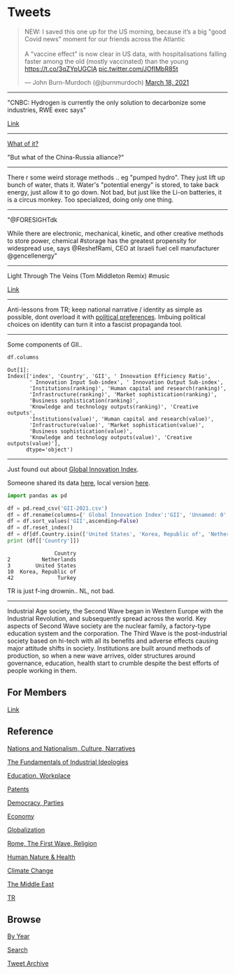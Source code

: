 # Tweets

<blockquote class="twitter-tweet"><p lang="en" dir="ltr">NEW: I saved this one up for the US morning, because it’s a big &quot;good Covid news&quot; moment for our friends across the Atlantic<br><br>A &quot;vaccine effect&quot; is now clear in US data, with hospitalisations falling faster among the old (mostly vaccinated) than the young <a href="https://t.co/3qZYpUGClA">https://t.co/3qZYpUGClA</a> <a href="https://t.co/JOfIMbR85t">pic.twitter.com/JOfIMbR85t</a></p>&mdash; John Burn-Murdoch (@jburnmurdoch) <a href="https://twitter.com/jburnmurdoch/status/1372540703188860940?ref_src=twsrc%5Etfw">March 18, 2021</a></blockquote> <script async src="https://platform.twitter.com/widgets.js" charset="utf-8"></script>

---

"CNBC: Hydrogen is currently the only solution to decarbonize some
industries, RWE exec says"

[Link](https://www.cnbc.com/amp/2021/03/16/hydrogen-only-current-solution-to-decarbonize-some-industries-exec-says.html)

---

[What of it?](2021/03/unrivaled-beckley.md#chru)

"But what of the China-Russia alliance?"

---

There r some weird storage methods .. eg "pumped hydro". They just
lift up bunch of water, thats it. Water's "potential energy" is
stored, to take back energy, just allow it to go down.  Not bad, but
just like the Li-on batteries, it is a circus monkey. Too specialized,
doing only one thing.

---

"@FORESIGHTdk

While there are electronic, mechanical, kinetic, and other creative
methods to store power, chemical #storage has the greatest propensity
for widespread use, says @ReshefRami, CEO at Israeli fuel cell
manufacturer @gencellenergy"

---

Light Through The Veins (Tom Middleton Remix) \#music

[Link](https://youtu.be/eo99GxHgseY?t=202)

---

Anti-lessons from TR; keep national narrative / identity as simple as
possible, dont overload it with [political preferences](2020/04/turks-culture-national-narrative.md#add1).
Imbuing political choices on identity can turn it into a fascist
propaganda tool.

---

Some components of GII.. 

```python
df.columns
```

```text
Out[1]: 
Index(['index', 'Country', 'GII', ' Innovation Efficiency Ratio',
       ' Innovation Input Sub-index', ' Innovation Output Sub-index',
       'Institutions(ranking)', 'Human capital and research(ranking)',
       'Infrastructure(ranking)', 'Market sophistication(ranking)',
       'Business sophistication(ranking)',
       'Knowledge and technology outputs(ranking)', 'Creative outputs',
       'Institutions(value)', 'Human capital and research(value)',
       'Infrastructure(value)', 'Market sophistication(value)',
       'Business sophistication(value)',
       'Knowledge and technology outputs(value)', 'Creative outputs(value)'],
      dtype='object')
```

---

Just found out about [Global Innovation Index](https://www.wipo.int/global_innovation_index/en/2020/). 

Someone shared its data [here](https://github.com/avinzons/GIIDataViz/), local
version [here](tweets/2021/GII-2021.csv).

```python
import pandas as pd

df = pd.read_csv('GII-2021.csv')
df = df.rename(columns={' Global Innovation Index':'GII', 'Unnamed: 0': 'Country'})
df = df.sort_values('GII',ascending=False)
df = df.reset_index()
df = df[df.Country.isin(['United States', 'Korea, Republic of', 'Netherlands', 'Turkey'])]
print (df[['Country']])
```

```text
               Country
2          Netherlands
3        United States
10  Korea, Republic of
42              Turkey
```

TR is just f-ing drownin.. NL, not bad. 

---

Industrial Age society, the Second Wave began in Western Europe with
the Industrial Revolution, and subsequently spread across the
world. Key aspects of Second Wave society are the nuclear family, a
factory-type education system and the corporation. The Third Wave is
the post-industrial society based on hi-tech with all its benefits and
adverse effects causing major attitude shifts in society. Institutions
are built around methods of production, so when a new wave arrives,
older structures around governance, education, health start to crumble
despite the best efforts of people working in them.

## For Members

[Link](https://thirdwave-members.herokuapp.com)

## Reference

[Nations and Nationalism, Culture, Narratives](/2013/02/nations-and-nationalism.md)

[The Fundamentals of Industrial Ideologies](/2011/04/fundamentals-of-industrial-ideologies.md)

[Education, Workplace](2017/09/education-workplace.md)

[Patents](/2018/09/patents.md)

[Democracy, Parties](/2016/11/democracy.md)

[Economy](/2018/05/economy.md)

[Globalization](/2018/09/globalization.md)

[Rome, The First Wave, Religion](/2017/12/rome.md)

[Human Nature & Health](/2020/07/human-nature.md)

[Climate Change](/2018/12/climate.md)

[The Middle East](/2019/07/middleeast.md)

[TR](../tr)

## Browse

[By Year](years.md)

[Search](search.html)

[Tweet Archive](/tweets/README.md)


